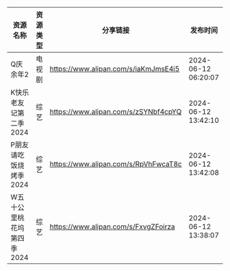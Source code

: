 | 资源名称            | 资源类型 | 分享链接                                 | 发布时间                |
| --------------- | ---- | ------------------------------------ | ------------------- |
| Q庆余年2           | 电视剧  | https://www.alipan.com/s/iaKmJmsE4i5 | 2024-06-12 06:20:07 |
| K快乐老友记第二季2024   | 综艺   | https://www.alipan.com/s/zSYNbf4cpYQ | 2024-06-12 13:42:10 |
| P朋友请吃饭烧烤季2024   | 综艺   | https://www.alipan.com/s/RpVhFwcaT8c | 2024-06-12 13:42:08 |
| W五十公里桃花坞第四季2024 | 综艺   | https://www.alipan.com/s/FxvgZFoirza | 2024-06-12 13:38:07 |

